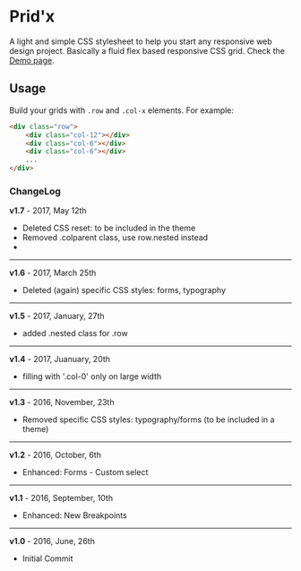 # Prid'x

A light and simple CSS stylesheet to help you start any responsive web design project. Basically a fluid flex based responsive CSS grid.
Check the [Demo page](https://lab.anybodesign.com/pridx "Demo page of Prid'x").


## Usage

Build your grids with `.row` and `.col-x` elements. For example:

```html
<div class="row">
	<div class="col-12"></div>
	<div class="col-6"></div>
	<div class="col-6"></div>
	...
</div>	
```



### ChangeLog

**v1.7** - 2017, May 12th

- Deleted CSS reset: to be included in the theme
- Removed .colparent class, use row.nested instead
- 

---

**v1.6** - 2017, March 25th

- Deleted (again) specific CSS styles: forms, typography

---

**v1.5** - 2017, January, 27th

- added .nested class for .row

---

**v1.4** - 2017, Juanuary, 20th

- filling with '.col-0' only on large width

---

**v1.3** - 2016, November, 23th

- Removed specific CSS styles: typography/forms (to be included in a theme)

---

**v1.2** - 2016, October, 6th

- Enhanced: Forms - Custom select

---

**v1.1** - 2016, September, 10th

- Enhanced: New Breakpoints

---

**v1.0** - 2016, June, 26th

- Initial Commit
